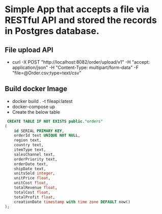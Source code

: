# Simple App that accepts a file via RESTful API and stored the records in Postgres database.

## File upload API 
* curl -X POST "http://localhost:8082/order/upload/v1" -H "accept: application/json" -H "Content-Type: multipart/form-data" -F "file=@Order.csv;type=text/csv"

## Build docker Image 
* docker build . -t fileapi:latest
* docker-compose up
* Create the below table 

```SQL
 CREATE TABLE IF NOT EXISTS public."orders"
(
	id SERIAL PRIMARY KEY,
    orderId text UNIQUE NOT NULL,
    region text,
	country text,
    itemType text,
    salesChannel text,
    orderPriority text,
    orderDate text,
    shipDate text,
    unitsSold integer,
    unitPrice float,
    unitCost float, 
    totalRevenue float,
    totalCost float,
    totalProfit float,
    creationDate timestamp with time zone DEFAULT now()
);
```

